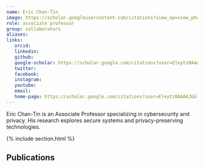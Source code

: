 ```yaml
---
name: Eric Chan-Tin
image: https://scholar.googleusercontent.com/citations?view_op=view_photo&user=Eleytz0AAAAJ&citpid=1
role: associate professor
group: collaborators
aliases:
links:
   orcid: 
   linkedin: 
   github: 
   google-scholar: https://scholar.google.com/citations?user=Eleytz0AAAAJ&hl=en
   twitter: 
   facebook: 
   instagram: 
   youtube: 
   email: 
   home-page: https://scholar.google.com/citations?user=Eleytz0AAAAJ&hl=en
---
```


Eric Chan-Tin is an Associate Professor specializing in cybersecurity and privacy. His research explores secure systems and privacy-preserving technologies.

{% include section.html %}
## Publications